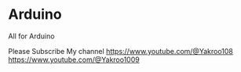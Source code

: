 # Arduino
All for Arduino

Please Subscribe My channel
https://www.youtube.com/@Yakroo108  
https://www.youtube.com/@Yakroo1009  
